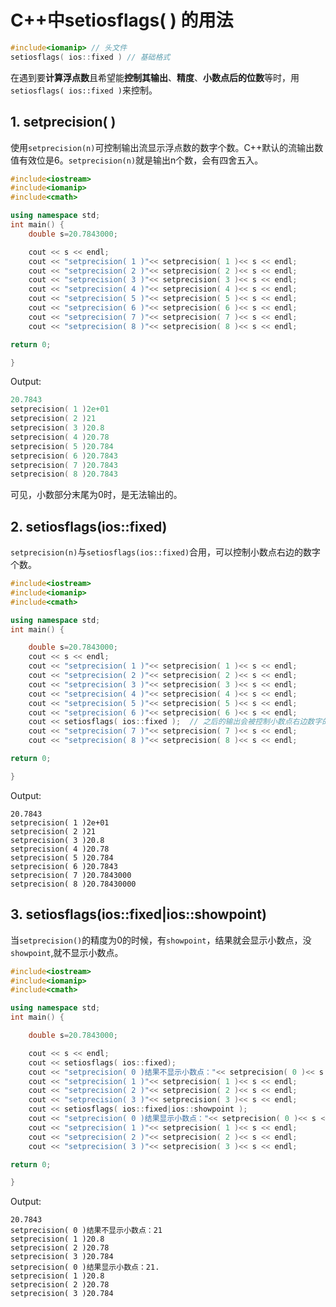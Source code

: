 # C++中setiosflags( ) 的用法

```cpp
#include<iomanip> // 头文件
setiosflags( ios::fixed ) // 基础格式
```

在遇到要**计算浮点数**且希望能**控制其输出**、**精度**、**小数点后的位数**等时，用`setiosflags( ios::fixed )`来控制。

## 1. setprecision( )

使用`setprecision(n)`可控制输出流显示浮点数的数字个数。C++默认的流输出数值有效位是6。`setprecision(n)`就是输出n个数，会有四舍五入。

```cpp
#include<iostream>
#include<iomanip>
#include<cmath>

using namespace std;
int main() {
    double s=20.7843000;

    cout << s << endl;
    cout << "setprecision( 1 )"<< setprecision( 1 )<< s << endl;
    cout << "setprecision( 2 )"<< setprecision( 2 )<< s << endl;
    cout << "setprecision( 3 )"<< setprecision( 3 )<< s << endl;
    cout << "setprecision( 4 )"<< setprecision( 4 )<< s << endl;
    cout << "setprecision( 5 )"<< setprecision( 5 )<< s << endl;
    cout << "setprecision( 6 )"<< setprecision( 6 )<< s << endl;
    cout << "setprecision( 7 )"<< setprecision( 7 )<< s << endl;
    cout << "setprecision( 8 )"<< setprecision( 8 )<< s << endl;

return 0;

}
```

Output:

```c++
20.7843
setprecision( 1 )2e+01
setprecision( 2 )21
setprecision( 3 )20.8
setprecision( 4 )20.78
setprecision( 5 )20.784
setprecision( 6 )20.7843
setprecision( 7 )20.7843
setprecision( 8 )20.7843
```

可见，小数部分末尾为0时，是无法输出的。

## 2. setiosflags(ios::fixed)

`setprecision(n)`与`setiosflags(ios::fixed)`合用，可以控制小数点右边的数字个数。

```cpp
#include<iostream>
#include<iomanip>
#include<cmath>

using namespace std;
int main() {

    double s=20.7843000;
    cout << s << endl;
    cout << "setprecision( 1 )"<< setprecision( 1 )<< s << endl;
    cout << "setprecision( 2 )"<< setprecision( 2 )<< s << endl;
    cout << "setprecision( 3 )"<< setprecision( 3 )<< s << endl;
    cout << "setprecision( 4 )"<< setprecision( 4 )<< s << endl;
    cout << "setprecision( 5 )"<< setprecision( 5 )<< s << endl;
    cout << "setprecision( 6 )"<< setprecision( 6 )<< s << endl;
    cout << setiosflags( ios::fixed );  // 之后的输出会被控制小数点右边数字的个数。
    cout << "setprecision( 7 )"<< setprecision( 7 )<< s << endl;
    cout << "setprecision( 8 )"<< setprecision( 8 )<< s << endl;

return 0;

}
```

Output:

```
20.7843
setprecision( 1 )2e+01
setprecision( 2 )21
setprecision( 3 )20.8
setprecision( 4 )20.78
setprecision( 5 )20.784
setprecision( 6 )20.7843
setprecision( 7 )20.7843000
setprecision( 8 )20.78430000
```

## 3. setiosflags(ios::fixed|ios::showpoint)

当`setprecision()`的精度为0的时候，有`showpoint`，结果就会显示小数点，没`showpoint`,就不显示小数点。

```c++
#include<iostream>
#include<iomanip>
#include<cmath>

using namespace std;
int main() {

    double s=20.7843000;

    cout << s << endl;
    cout << setiosflags( ios::fixed);
    cout << "setprecision( 0 )结果不显示小数点："<< setprecision( 0 )<< s << endl;
    cout << "setprecision( 1 )"<< setprecision( 1 )<< s << endl;
    cout << "setprecision( 2 )"<< setprecision( 2 )<< s << endl;
    cout << "setprecision( 3 )"<< setprecision( 3 )<< s << endl;
    cout << setiosflags( ios::fixed|ios::showpoint );
    cout << "setprecision( 0 )结果显示小数点："<< setprecision( 0 )<< s << endl;
    cout << "setprecision( 1 )"<< setprecision( 1 )<< s << endl;
    cout << "setprecision( 2 )"<< setprecision( 2 )<< s << endl;
    cout << "setprecision( 3 )"<< setprecision( 3 )<< s << endl;

return 0;

}
```

Output:

```
20.7843
setprecision( 0 )结果不显示小数点：21
setprecision( 1 )20.8
setprecision( 2 )20.78
setprecision( 3 )20.784
setprecision( 0 )结果显示小数点：21.  
setprecision( 1 )20.8
setprecision( 2 )20.78
setprecision( 3 )20.784
```

